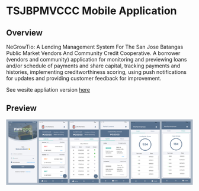 # TSJBPMVCCC Mobile Application

## Overview

NeGrowTio: A Lending Management System For The San Jose Batangas Public Market Vendors And Community Credit Cooperative. A borrower (vendors and community) application for monitoring and previewing loans and/or schedule of payments and share capital, tracking payments and histories, implementing creditworthiness scoring, using push notifications for updates and providing customer feedback for improvement.

See wesite appliation version [here](https://github.com/monrealljeriko/NGTApp-Admin)

## Preview

![mobile-preview](./assets/images/mobile-preview.png)
